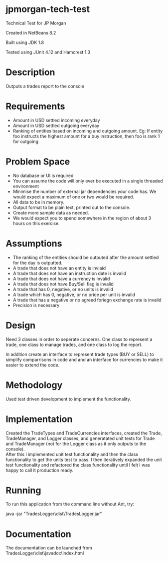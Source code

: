 # jpmorgan-tech-test
Technical Test for JP Morgan

Created in NetBeans 8.2

Built using JDK 1.8

Tested using JUnit 4.12 and Hamcrest 1.3

# Description
Outputs a trades report to the console

# Requirements
* Amount in USD settled incoming everyday
* Amount in USD settled outgoing everyday
* Ranking of entities based on incoming and outgoing amount. Eg: If entity foo instructs the highest
amount for a buy instruction, then foo is rank 1 for outgoing

# Problem Space
* No database or UI is required
* You can assume the code will only ever be executed in a single threaded environment
* Minimise the number of external jar dependencies your code has. We would expect a maximum of
one or two would be required.
* All data to be in memory.
* Output format to be plain text, printed out to the console.
* Create more sample data as needed.
* We would expect you to spend somewhere in the region of about 3 hours on this exercise.

# Assumptions
* The ranking of the entities should be outputed after the amount settled for the day is outputted.
* A trade that does not have an entity is invlaid
* A trade that does not have an instruction date is invalid
* A trade that does not have a currency is invalid
* A trade that does not have Buy/Sell flag is invalid
* A trade that has 0, negative, or no units is invalid
* A trade which has 0, negative, or no price per unit is invalid
* A trade that has a negative or no agreed foriegn exchange rate is invalid
* Precision is necessary
 
# Design
Need 3 classes in order to seperate concerns. One class to represent a trade, one class to manage trades, and one class to log the report.

In addition create an interface to represent trade types (BUY or SELL) to simplify comparrisons in code and and an interface for currencies to make it easier to extend the code.

# Methodology
Used test driven development to implement the functionality.

# Implementation
Created the TradeTypes and TradeCurrencies interfaces, created the Trade, TradeManager, and Logger classes, and generatated unit tests for Trade and TradeManager (not for the Logger class as it only outputs to the console).  
After this I implemented unit test functionality and then the class functionality to get the units test to pass.
I then iteratively expanded the unit test functionality and refactored the class functionality until I felt I was happy to call it production ready.

# Running
To run this application from the command line without Ant, try:

java -jar "TradesLogger\dist\TradesLogger.jar"

# Documentation
The documentation can be launched from TradesLogger\dist\javadoc\index.html